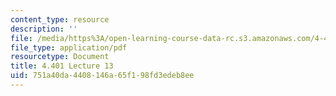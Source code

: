 ```yaml
---
content_type: resource
description: ''
file: /media/https%3A/open-learning-course-data-rc.s3.amazonaws.com/4-401-environmental-technologies-in-buildings-fall-2018/751a40da4408146a65f198fd3edeb8ee_MIT4_401F18_lec13.pdf
file_type: application/pdf
resourcetype: Document
title: 4.401 Lecture 13
uid: 751a40da-4408-146a-65f1-98fd3edeb8ee
---
```

